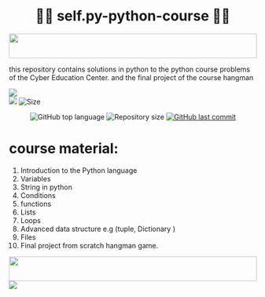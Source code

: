 <h1 align="center"> 🧑‍🎓 self.py-python-course 🧑‍🎓 </h1>

<img src="https://i.imgur.com/dBaSKWF.gif" height="50" width="100%">

this repository contains solutions in python to the python course problems of the Cyber Education Center. and the final project of the course hangman

![](http://ForTheBadge.com/images/badges/made-with-python.svg)
<br>
![](https://img.shields.io/tokei/lines/github/lironmiz/self.py-python-course?color=red&label=Lines%20of%20Code)
![Size](https://img.shields.io/github/repo-size/lironmiz/self.py-python-course?color=red&label=Repo%20Size%20)

<p align="center">
  <img alt="GitHub top language" src="https://img.shields.io/github/languages/top/lironmiz/self.py-python-course?color=04D361&labelColor=000000">
  
 <img alt="Repository size" src="https://img.shields.io/github/repo-size/lironmiz/self.py-python-course?color=04D361&labelColor=000000">
  
  <a href="https://github.com/lironmiz/Link-Tree/commits/master">
    <img alt="GitHub last commit" src="https://img.shields.io/github/last-commit/lironmiz/self.py-python-course?color=04D361&labelColor=000000">
  </a>
</p>

# course material:
1. Introduction to the Python language
2. Variables
3. String in python
4. Conditions
5. functions
6. Lists
7. Loops
8. Advanced data structure e.g (tuple, Dictionary )
9. Files
10. Final project from scratch hangman game.

<img src="https://i.imgur.com/dBaSKWF.gif" height="50" width="100%">

<img src="https://media.giphy.com/media/KAq5w47R9rmTuvWOWa/giphy.gif" >
